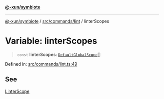 [**@-xun/symbiote**](../../../../README.md)

***

[@-xun/symbiote](../../../../README.md) / [src/commands/lint](../README.md) / linterScopes

# Variable: linterScopes

> `const` **linterScopes**: [`DefaultGlobalScope`](../../../configure/enumerations/DefaultGlobalScope.md)[]

Defined in: [src/commands/lint.ts:49](https://github.com/Xunnamius/symbiote/blob/48c46d37ea3b78fc8beb9f4e201920c2bff28719/src/commands/lint.ts#L49)

## See

[LinterScope](../../../configure/enumerations/DefaultGlobalScope.md)
